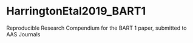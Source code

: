 # HarringtonEtal2019_BART1
Reproducible Research Compendium for the BART 1 paper, submitted to AAS Journals
